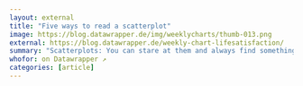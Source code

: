 ```yaml
---
layout: external
title: "Five ways to read a scatterplot"
image: https://blog.datawrapper.de/img/weeklycharts/thumb-013.png
external: https://blog.datawrapper.de/weekly-chart-lifesatisfaction/
summary: "Scatterplots: You can stare at them and always find something new. How to stare well."
whofor: on Datawrapper ↗
categories: [article]
---
```

